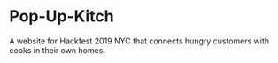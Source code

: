 # Pop-Up-Kitch
A website for Hackfest 2019 NYC that connects hungry customers with cooks in their own homes.
